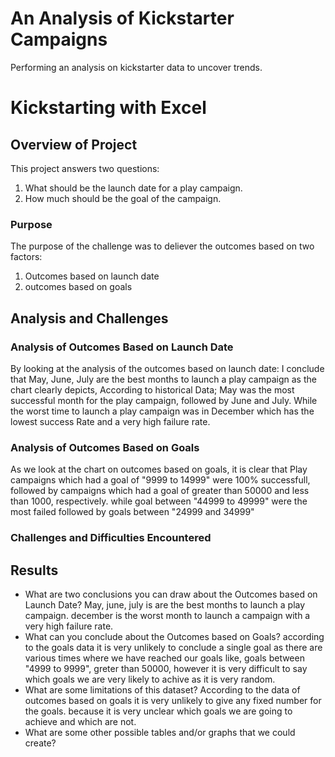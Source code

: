 # An Analysis of Kickstarter Campaigns
Performing an analysis on kickstarter data to uncover trends.
# Kickstarting with Excel

## Overview of Project
This project answers two questions:
1. What should be the launch date for a play campaign.
2. How much should be the goal of the campaign.
### Purpose
The purpose of the challenge was to deliever the outcomes based on two factors:
1. Outcomes based on launch date
2. outcomes based on goals
## Analysis and Challenges

### Analysis of Outcomes Based on Launch Date
By looking at the analysis of the outcomes based on launch date:
I conclude that May, June, July are the best months to launch a play campaign as the chart clearly depicts, According to historical Data; May was the most successful month for the play campaign, followed by June and July.
While the worst time to launch a play campaign was in December which has the lowest success Rate and a very high failure rate.
### Analysis of Outcomes Based on Goals
As we look at the chart on outcomes based on goals, it is clear that Play campaigns which had a goal of "9999 to 14999" were 100% successfull, followed by campaigns which had a goal of greater than 50000 and less than 1000, respectively.
while goal between "44999 to 49999" were the most failed followed by goals between "24999 and 34999"
### Challenges and Difficulties Encountered

## Results

- What are two conclusions you can draw about the Outcomes based on Launch Date?
May, june, july is are the best months to launch a play campaign.
december is the worst month to launch a campaign with a very high failure rate.
- What can you conclude about the Outcomes based on Goals?
according to the goals data it is very unlikely to conclude a single goal as there are various times where we have reached our goals like, goals between "4999 to 9999", greter than 50000,
however it is very difficult to say which goals we are very likely to achive as it is very random.
- What are some limitations of this dataset?
According to the data of outcomes based on goals it is very unlikely to give any fixed number for the goals.
because it is very unclear which goals we are going to achieve and which are not.
- What are some other possible tables and/or graphs that we could create?
